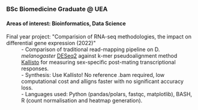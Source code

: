 <h3>BSc Biomedicine Graduate @ UEA</h3>
<h4>Areas of interest: Bioinformatics, Data Science</h4>
<dl>
  <dt>Final year project: "Comparision of RNA-seq methodologies, the impact on differential gene expression (2022)"</dt>
  <dd>- Comparison of traditional read-mapping pipeline on D.<i> melanogaster</i> <a href="https://github.com/mikelove/DESeq2">DESeq2</a> against k-mer pseudoalignment method <a href="https://github.com/pachterlab/kallisto">Kallisto</a> for measuring sex-specific post-mating transcriptional responses.</dd>
  <dd>- Synthesis: Use Kallisto! No reference .bam required, low computational cost and alligns faster with no significant accuracy loss.
  <dd>- Languages used: Python (pandas/polars, fastqc, matplotlib), BASH, R (count normalisation and heatmap generation).</dd>
</dl>
